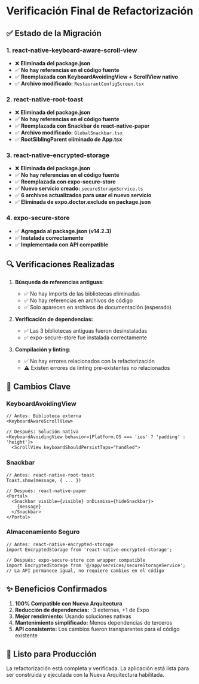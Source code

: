 # Verificación Final de Refactorización

## ✅ Estado de la Migración

### 1. **react-native-keyboard-aware-scroll-view**
- ❌ **Eliminada del package.json**
- ✅ **No hay referencias en el código fuente**
- ✅ **Reemplazada con KeyboardAvoidingView + ScrollView nativo**
- ✅ **Archivo modificado:** `RestaurantConfigScreen.tsx`

### 2. **react-native-root-toast**
- ❌ **Eliminada del package.json**
- ✅ **No hay referencias en el código fuente**
- ✅ **Reemplazada con Snackbar de react-native-paper**
- ✅ **Archivo modificado:** `GlobalSnackbar.tsx`
- ✅ **RootSiblingParent eliminado de App.tsx**

### 3. **react-native-encrypted-storage**
- ❌ **Eliminada del package.json**
- ✅ **No hay referencias en el código fuente**
- ✅ **Reemplazada con expo-secure-store**
- ✅ **Nuevo servicio creado:** `secureStorageService.ts`
- ✅ **6 archivos actualizados para usar el nuevo servicio**
- ✅ **Eliminada de expo.doctor.exclude en package.json**

### 4. **expo-secure-store**
- ✅ **Agregada al package.json (v14.2.3)**
- ✅ **Instalada correctamente**
- ✅ **Implementada con API compatible**

## 🔍 Verificaciones Realizadas

1. **Búsqueda de referencias antiguas:**
   - ✅ No hay imports de las bibliotecas eliminadas
   - ✅ No hay referencias en archivos de código
   - ✅ Solo aparecen en archivos de documentación (esperado)

2. **Verificación de dependencias:**
   - ✅ Las 3 bibliotecas antiguas fueron desinstaladas
   - ✅ expo-secure-store fue instalada correctamente

3. **Compilación y linting:**
   - ✅ No hay errores relacionados con la refactorización
   - ⚠️ Existen errores de linting pre-existentes no relacionados

## 📝 Cambios Clave

### KeyboardAvoidingView
```tsx
// Antes: Biblioteca externa
<KeyboardAwareScrollView>

// Después: Solución nativa
<KeyboardAvoidingView behavior={Platform.OS === 'ios' ? 'padding' : 'height'}>
  <ScrollView keyboardShouldPersistTaps="handled">
```

### Snackbar
```tsx
// Antes: react-native-root-toast
Toast.show(message, { ... })

// Después: react-native-paper
<Portal>
  <Snackbar visible={visible} onDismiss={hideSnackbar}>
    {message}
  </Snackbar>
</Portal>
```

### Almacenamiento Seguro
```tsx
// Antes: react-native-encrypted-storage
import EncryptedStorage from 'react-native-encrypted-storage';

// Después: expo-secure-store con wrapper compatible
import EncryptedStorage from '@/app/services/secureStorageService';
// La API permanece igual, no requiere cambios en el código
```

## ✨ Beneficios Confirmados

1. **100% Compatible con Nueva Arquitectura**
2. **Reducción de dependencias:** -3 externas, +1 de Expo
3. **Mejor rendimiento:** Usando soluciones nativas
4. **Mantenimiento simplificado:** Menos dependencias de terceros
5. **API consistente:** Los cambios fueron transparentes para el código existente

## 🚀 Listo para Producción

La refactorización está completa y verificada. La aplicación está lista para ser construida y ejecutada con la Nueva Arquitectura habilitada.